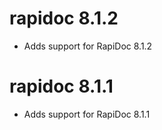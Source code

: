 # rapidoc 8.1.2

- Adds support for RapiDoc 8.1.2


# rapidoc 8.1.1

- Adds support for RapiDoc 8.1.1
